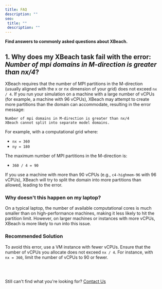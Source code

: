 ```yaml
---
title: FAQ
description: ""
seo:
 title: ""
 description: ""
---
```


**Find answers to commonly asked questions about XBeach.**

## 1. Why does my XBeach task fail with the error: *Number of mpi domains in M-direction is greater than nx/4*?
XBeach requires that the number of MPI partitions in the M-direction (usually aligned with the x or nx 
dimension of your grid) does not exceed `nx / 4`. If you run your simulation on a machine with a large 
number of vCPUs (for example, a machine with 96 vCPUs), XBeach may attempt to create more partitions 
than the domain can accommodate, resulting in the error message:

```
Number of mpi domains in M-direction is greater than nx/4
XBeach cannot split into separate model domains.
```

For example, with a computational grid where:
- `nx = 360`
- `ny = 180`

The maximum number of MPI partitions in the M-direction is:
- `360 / 4 = 90`

If you use a machine with more than 90 vCPUs (e.g., `c4-highmem-96` with 96 vCPUs), XBeach will try to split the domain into more partitions than allowed, leading to the error.

### Why doesn't this happen on my laptop?
On a typical laptop, the number of available computational cores is much smaller than on high-performance machines, making it less likely to hit the partition limit. However, on larger machines or instances with more vCPUs, XBeach is more likely to run into this issue.

### Recommended Solution
To avoid this error, use a VM instance with fewer vCPUs. Ensure that the number of vCPUs you allocate does not exceed `nx / 4`. For instance, with `nx = 360`, limit the number of vCPUs to 90 or fewer.

<br>
<br>

Still can't find what you're looking for? [Contact Us](mailto:support@inductiva.ai)
